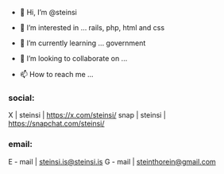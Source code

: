 - 👋 Hi, I’m @steinsi

- 👀 I’m interested in ...
rails, php, html and css

- 🌱 I’m currently learning ... government 

- 💞️ I’m looking to collaborate on ...

- 📫 How to reach me ... 

### social:

X | steinsi | https://x.com/steinsi/
snap | steinsi | https://snapchat.com/steinsi/

### email:

E - mail | steinsi.is@steinsi.is
G - mail | steinthorein@gmail.com 



